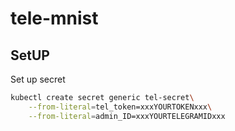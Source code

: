# tele-mnist

## SetUP

Set up secret

```sh
kubectl create secret generic tel-secret\
    --from-literal=tel_token=xxxYOURTOKENxxx\
    --from-literal=admin_ID=xxxYOURTELEGRAMIDxxx
```
